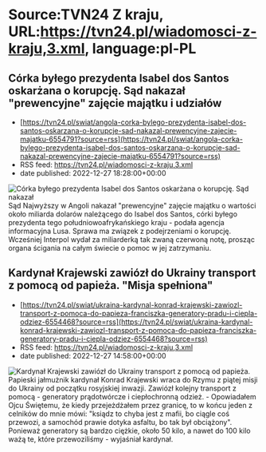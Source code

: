 # Source:TVN24 Z kraju, URL:https://tvn24.pl/wiadomosci-z-kraju,3.xml, language:pl-PL

## Córka byłego prezydenta Isabel dos Santos oskarżana o korupcję. Sąd nakazał "prewencyjne" zajęcie majątku i udziałów
 - [https://tvn24.pl/swiat/angola-corka-bylego-prezydenta-isabel-dos-santos-oskarzana-o-korupcje-sad-nakazal-prewencyjne-zajecie-majatku-6554791?source=rss](https://tvn24.pl/swiat/angola-corka-bylego-prezydenta-isabel-dos-santos-oskarzana-o-korupcje-sad-nakazal-prewencyjne-zajecie-majatku-6554791?source=rss)
 - RSS feed: https://tvn24.pl/wiadomosci-z-kraju,3.xml
 - date published: 2022-12-27 18:28:00+00:00

<img alt="Córka byłego prezydenta Isabel dos Santos oskarżana o korupcję. Sąd nakazał " src="https://tvn24.pl/najnowsze/cdn-zdjecie-2o4xys-isabel-dos-santos-corka-bylego-prezydenta-angoli-6554801/alternates/LANDSCAPE_1280" />
    Sąd Najwyższy w Angoli nakazał "prewencyjne" zajęcie majątku o wartości około miliarda dolarów należącego do Isabel dos Santos, córki byłego prezydenta tego południowoafrykańskiego kraju - podała agencja informacyjna Lusa. Sprawa ma związek z podejrzeniami o korupcję. Wcześniej Interpol wydał za miliarderką tak zwaną czerwoną notę, prosząc organa ścigania na całym świecie o pomoc w jej zatrzymaniu.

## Kardynał Krajewski zawiózł do Ukrainy transport z pomocą od papieża. "Misja spełniona"
 - [https://tvn24.pl/swiat/ukraina-kardynal-konrad-krajewski-zawiozl-transport-z-pomoca-do-papieza-franciszka-generatory-pradu-i-ciepla-odziez-6554468?source=rss](https://tvn24.pl/swiat/ukraina-kardynal-konrad-krajewski-zawiozl-transport-z-pomoca-do-papieza-franciszka-generatory-pradu-i-ciepla-odziez-6554468?source=rss)
 - RSS feed: https://tvn24.pl/wiadomosci-z-kraju,3.xml
 - date published: 2022-12-27 14:58:00+00:00

<img alt="Kardynał Krajewski zawiózł do Ukrainy transport z pomocą od papieża. " src="https://tvn24.pl/najnowsze/cdn-zdjecie-ds4lzk-kardynal-konrad-krajewski-6554490/alternates/LANDSCAPE_1280" />
    Papieski jałmużnik kardynał Konrad Krajewski wraca do Rzymu z piątej misji do Ukrainy od początku rosyjskiej inwazji. Zawiózł kolejny transport z pomocą - generatory prądotwórcze i ciepłochronną odzież. - Opowiadałem Ojcu Świętemu, że kiedy przejeżdżałem przez granicę, to w końcu jeden z celników do mnie mówi: "ksiądz to chyba jest z mafii, bo ciągle coś przewozi, a samochód prawie dotyka asfaltu, bo tak był obciążony". Ponieważ generatory są bardzo ciężkie, około 50 kilo, a nawet do 100 kilo ważą te, które przewoziliśmy - wyjaśniał kardynał.

